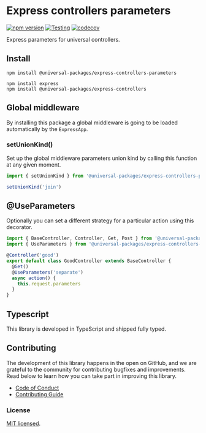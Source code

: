 # Express controllers parameters

[![npm version](https://badge.fury.io/js/@universal-packages%2Fexpress-controllers-parameters.svg)](https://www.npmjs.com/package/@universal-packages/express-controllers-parameters)
[![Testing](https://github.com/universal-packages/universal-express-controllers-parameters/actions/workflows/testing.yml/badge.svg)](https://github.com/universal-packages/universal-express-controllers-parameters/actions/workflows/testing.yml)
[![codecov](https://codecov.io/gh/universal-packages/universal-express-controllers-parameters/branch/main/graph/badge.svg?token=CXPJSN8IGL)](https://codecov.io/gh/universal-packages/universal-express-controllers-parameters)

Express parameters for universal controllers.

## Install

```shell
npm install @universal-packages/express-controllers-parameters

npm install express
npm install @universal-packages/express-controllers
```

## Global middleware

By installing this package a global middleware is going to be loaded automatically by the `ExpressApp`.

### setUnionKind()

Set up the global middleware parameters union kind by calling this function at any given moment.

```js
import { setUnionKind } from '@universal-packages/express-controllers-parameters'

setUnionKind('join')
```

## @UseParameters

Optionally you can set a different strategy for a particular action using this decorator.

```js
import { BaseController, Controller, Get, Post } from '@universal-packages/express-controllers'
import { UseParameters } from '@universal-packages/express-controllers-parameters'

@Controller('good')
export default class GoodController extends BaseController {
  @Get()
  @UseParameters('separate')
  async action() {
    this.request.parameters
  }
}
```

## Typescript

This library is developed in TypeScript and shipped fully typed.

## Contributing

The development of this library happens in the open on GitHub, and we are grateful to the community for contributing bugfixes and improvements. Read below to learn how you can take part in improving this library.

- [Code of Conduct](./CODE_OF_CONDUCT.md)
- [Contributing Guide](./CONTRIBUTING.md)

### License

[MIT licensed](./LICENSE).
